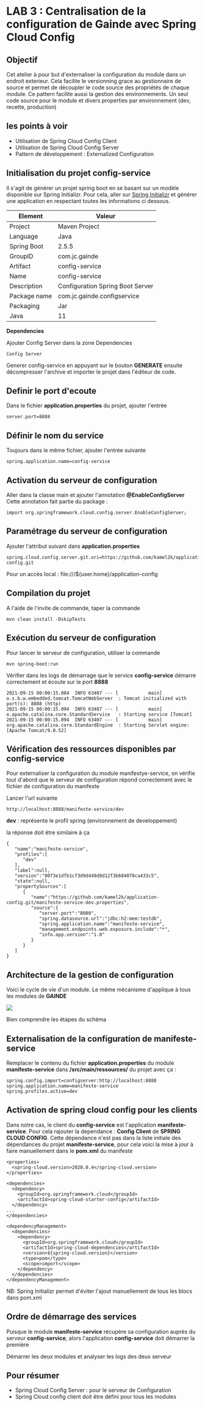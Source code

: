 # LAB 3 : Centralisation de la configuration de Gainde avec Spring Cloud Config

## Objectif

Cet atelier à pour but d'externaliser la configuration du module dans un endroit exterieur. Cela facilite le versionning grace au gestionnaire de source et permet de découpler le code source des propriétés de chaque module. Ce pattern facilite aussi la gestion des environnements. Un seul code source pour le module et divers properties par environnement (dev, recette, production)

## les points à voir

+ Utilisation de Spring Cloud Config Client
+ Utilisation de Spring Cloud Config Server
+ Pattern de développement : Externalized Configuration

## Initialisation du projet config-service

Il s'agit de générer un projet spring boot en se basant sur un modèle disponible sur Spring Initializr. Pour cela, aller sur [Spring Initializr](https://start.spring.io/) et générer une application en respectant toutes les informations ci dessous.

| Element | Valeur |
|--------|---------------|
| Project|  Maven Project |
| Language | Java |
|Spring Boot| 2.5.5|
|GroupID| com.jc.gainde|
|Artifact|config-service|
|Name|config-service|
|Description|Configuration Spring Boot Server|
|Package name|com.jc.gainde.configservice|
|Packaging|Jar|
|Java|11|

**Dependencies**

Ajouter Config Server dans la zone Dependencies
```
Config Server
```

Generer config-service en appuyant sur le bouton **GENERATE** ensuite décompresser l'archive et importer le projet dans l'éditeur de code.

## Definir le port d'ecoute

Dans le fichier **application.properties** du projet, ajouter l'entrée
```
server.port=8888
```

## Définir le nom du service

Toujours dans le même fichier, ajouter l'entrée suivante
```
spring.application.name=config-service
```

## Activation du serveur de configuration

Aller dans la classe main et ajouter l'annotation **@EnableConfigServer**
Cette annotation fait partie du package :
```
import org.springframework.cloud.config.server.EnableConfigServer;
```

## Paramétrage du serveur de configuration

Ajouter l'attribut suivant dans **application.properties**
```
spring.cloud.config.server.git.uri=https://github.com/kamel2k/application-config.git
```

Pour un accès local : file:///${user.home}/application-config

## Compilation du projet

A l'aide de l'invite de commande, taper la commande
```
mvn clean install -DskipTests
```

## Exécution du serveur de configuration

Pour lancer le serveur de configuration, utiliser la commande
```
mvn spring-boot:run
```

Vérifier dans les logs de démarrage que le service **config-service** démarre correctement et écoute sur le port **8888**

```
2021-09-15 00:00:15.084  INFO 63407 --- [           main] o.s.b.w.embedded.tomcat.TomcatWebServer  : Tomcat initialized with port(s): 8888 (http)
2021-09-15 00:00:15.094  INFO 63407 --- [           main] o.apache.catalina.core.StandardService   : Starting service [Tomcat]
2021-09-15 00:00:15.094  INFO 63407 --- [           main] org.apache.catalina.core.StandardEngine  : Starting Servlet engine: [Apache Tomcat/9.0.52]
```

## Vérification des ressources disponibles par config-service

Pour externaliser la configuration du module manifestye-service, on vérifie tout d'abord que le serveur de configuration répond correctement avec le fichier de configuration du manifeste

Lancer l'url suivante
```
http://localhost:8888/manifeste-service/dev
```

**dev** : représente le profil spring (environnement de developpement)

la réponse doit être similaire à ça
```
{
   "name":"manifeste-service",
   "profiles":[
      "dev"
   ],
   "label":null,
   "version":"0073e1dfb1cf3d9d449d8d12f3b684078ca433c5",
   "state":null,
   "propertySources":[
      {
         "name":"https://github.com/kamel2k/application-config.git/manifeste-service-dev.properties",
         "source":{
            "server.port":"8080",
            "spring.datasource.url":"jdbc:h2:mem:testdb",
            "spring.application.name":"manifeste-service",
            "management.endpoints.web.exposure.include":"*",
            "info.app.version":"1.0"
         }
      }
   ]
}
```

## Architecture de la gestion de configuration

Voici le cycle de vie d'un module. Le même mécanisme d'applique à tous les modules de **GAINDE**

![](images/architecture.png)

Bien comprendre les étapes du schéma

## Externalisation de la configuration de manifeste-service

Remplacer le contenu du fichier **application.properties** du module **manifeste-service** dans **/src/main/ressources/** du projet avec ça :

```
spring.config.import=configserver:http://localhost:8888
spring.application.name=manifeste-service
spring.profiles.active=dev
```

## Activation de spring cloud config pour les clients

Dans notre cas, le client du **config-service** est l'application **manifeste-service**. Pour cela rajouter la dependance : **Config Client** de **SPRING CLOUD CONFIG**.
Cette dépendance n'est pas dans la liste initiale des dépendances du projet **manifeste-service**, pour cela voici la mise à jour à faire manuellement dans le **pom.xml** du manifeste

```
<properties>
  <spring-cloud.version>2020.0.4</spring-cloud.version>
</properties>
```
```
<dependencies>
  <dependency>
    <groupId>org.springframework.cloud</groupId>
    <artifactId>spring-cloud-starter-config</artifactId>
  </dependency>
...
</dependencies>  
```
```
<dependencyManagement>
  <dependencies>
    <dependency>
      <groupId>org.springframework.cloud</groupId>
      <artifactId>spring-cloud-dependencies</artifactId>
      <version>${spring-cloud.version}</version>
      <type>pom</type>
      <scope>import</scope>
    </dependency>
  </dependencies>
</dependencyManagement>
```

NB: Spring Initializr permet d'éviter l'ajout manuellement de tous les blocs dans pom.xml

## Ordre de démarrage des services

Puisque le module **manifeste-service** récupère sa configuration auprès du serveur **config-service**, alors l'application **config-service** doit démarrer la première

Démarrer les deux modules et analyser les logs des deux serveur


## Pour résumer

- Spring Cloud Config Server : pour le serveur de Configuration
- Spring Cloud config client doit être défini pour tous les modules
